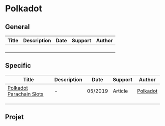 # Polkadot

## General

| Title | Description | Date | Support | Author |
| ----- | ----------- | ---- | ------- | ------ |
|       |             |      |         |        |
|       |             |      |         |        |
|       |             |      |         |        |
|       |             |      |         |        |

## Specific

| Title                                                        | Description | Date    | Support | Author                                                       |
| ------------------------------------------------------------ | ----------- | ------- | ------- | ------------------------------------------------------------ |
| [Polkadot Parachain Slots](https://medium.com/polkadot-network/polkadot-parachain-slots-f3f051d41699) | -           | 05/2019 | Article | [Polkadot](https://medium.com/@polkadotnetwork?source=post_page-----f3f051d41699--------------------------------) |
|                                                              |             |         |         |                                                              |
|                                                              |             |         |         |                                                              |
|                                                              |             |         |         |                                                              |


## Projet